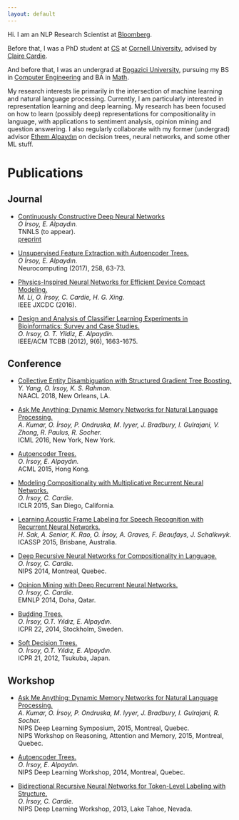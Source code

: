 ```yaml
---
layout: default
---
```


Hi. I am an NLP Research Scientist at [Bloomberg](https://www.techatbloomberg.com/post-topic/data-science/).

Before that, I was a PhD student at [CS](http://www.cs.cornell.edu) at
[Cornell University](http://www.cornell.edu), advised by
[Claire Cardie](http://www.cs.cornell.edu/home/cardie/).

And before that, I was an undergrad at [Bogazici University](http://www.boun.edu.tr/en_US),
 pursuing my
BS in [Computer Engineering](https://cmpe.boun.edu.tr)
 and BA in [Math](http://math.boun.edu.tr).

My research interests lie primarily in the intersection of machine learning and natural
language processing. Currently, I am particularly interested in representation learning and
deep learning. My research has been focused on how to learn (possibly deep)
representations for compositionality in language, with applications to sentiment analysis, opinion
mining and question answering.
I also regularly collaborate with my former (undergrad) advisor
 [Ethem Alpaydın](https://www.cmpe.boun.edu.tr/~ethem/)
on decision trees, neural networks, and some other ML stuff.

# [](#header-1)Publications

## [](#header-2)Journal

- [Continuously Constructive Deep Neural Networks](https://ieeexplore.ieee.org/document/8744488)  
   _O İrsoy, E. Alpaydın._  
   TNNLS (to appear).  
   [preprint](https://arxiv.org/pdf/1804.02491)

- [Unsupervised Feature Extraction with Autoencoder Trees.](papers/Ozan_Neurocomp.pdf)  
   _O İrsoy, E. Alpaydın._  
   Neurocomputing (2017), 258, 63-73.

- [Physics-Inspired Neural Networks for Efficient Device Compact Modeling.](papers/piNN.pdf)  
   _M. Li, O. İrsoy, C. Cardie, H. G. Xing._  
   IEEE JXCDC (2016).

- [Design and Analysis of Classifier Learning Experiments in Bioinformatics: Survey and Case Studies.](papers/ieee-tcbb.pdf)  
   _O. Irsoy, O. T. Yildiz, E. Alpaydin._  
   IEEE/ACM TCBB (2012), 9(6), 1663-1675.

## [](#header-2)Conference

- [Collective Entity Disambiguation with Structured Gradient Tree Boosting.](https://arxiv.org/abs/1802.10229)  
   _Y. Yang, O. İrsoy, K. S. Rahman._  
   NAACL 2018, New Orleans, LA.

- [Ask Me Anything: Dynamic Memory Networks for Natural Language Processing.](papers/kumar16.pdf)  
   _A. Kumar, O. İrsoy, P. Ondruska, M. Iyyer, J. Bradbury, I. Gulrajani, V. Zhong, R. Paulus, R. Socher._  
   ICML 2016, New York, New York.

- [Autoencoder Trees.](papers/AiP25_Paper36.pdf)  
   _O. İrsoy, E. Alpaydın._  
   ACML 2015, Hong Kong.

- [Modeling Compositionality with Multiplicative Recurrent Neural Networks.](http://arxiv.org/abs/1412.6577)  
   _O. İrsoy, C. Cardie._  
   ICLR 2015, San Diego, California.

- [Learning Acoustic Frame Labeling for Speech Recognition with Recurrent Neural Networks.](papers/icassp15.pdf)  
   _H. Sak, A. Senior, K. Rao, O. İrsoy, A. Graves, F. Beaufays, J. Schalkwyk._  
   ICASSP 2015, Brisbane, Australia.

- [Deep Recursive Neural Networks for Compositionality in Language.](papers/nips14drsv.pdf)  
   _O. İrsoy, C. Cardie._  
   NIPS 2014, Montreal, Quebec.

- [Opinion Mining with Deep Recurrent Neural Networks.](papers/emnlp14drnt.pdf)  
   _O. İrsoy, C. Cardie._  
   EMNLP 2014, Doha, Qatar.

- [Budding Trees.](papers/budding-icpr2014.pdf)  
   _O. İrsoy, O.T. Yıldız, E. Alpaydın._  
   ICPR 22, 2014, Stockholm, Sweden.

- [Soft Decision Trees.](papers/icpr21.pdf)  
   _O. İrsoy, O.T. Yıldız, E. Alpaydın._  
   ICPR 21, 2012, Tsukuba, Japan.

## [](#header-2)Workshop

- [Ask Me Anything: Dynamic Memory Networks for Natural Language Processing.](http://arxiv.org/abs/1506.07285)  
   _A. Kumar, O. İrsoy, P. Ondruska, M. Iyyer, J. Bradbury, I. Gulrajani, R. Socher._  
   NIPS Deep Learning Symposium, 2015, Montreal, Quebec.  
   NIPS Workshop on Reasoning, Attention and Memory, 2015, Montreal, Quebec.

- [Autoencoder Trees.](http://arxiv.org/abs/1409.7461)  
   _O. İrsoy, E. Alpaydın._  
   NIPS Deep Learning Workshop, 2014, Montreal, Quebec.

- [Bidirectional Recursive Neural Networks for Token-Level Labeling with Structure.](http://arxiv.org/abs/1312.0493)  
   _O. İrsoy, C. Cardie._  
   NIPS Deep Learning Workshop, 2013, Lake Tahoe, Nevada.
